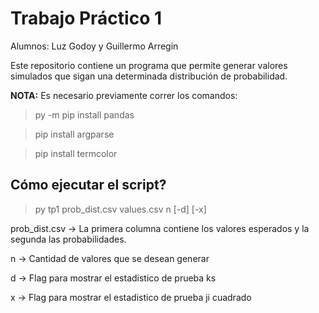 # Trabajo Práctico 1

Alumnos: Luz Godoy y Guillermo Arregin

Este repositorio contiene un programa que permite generar valores 
simulados que sigan una determinada distribución de probabilidad.

**NOTA:** 
Es necesario previamente correr los comandos:
> py -m pip install pandas

> pip install argparse

> pip install termcolor


## Cómo ejecutar el script?

> py tp1 prob_dist.csv values.csv n [-d] [-x]

prob_dist.csv -> La primera columna contiene los valores esperados y la segunda las probabilidades. 

n -> Cantidad de valores que se desean generar

d -> Flag para mostrar el estadistico de prueba ks

x -> Flag para mostrar el estadistico de prueba ji cuadrado